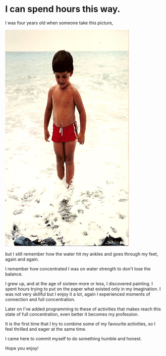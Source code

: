 # I can spend hours this way.

I was four years old when someone take this picture, 

![I can spend hours this way](../project_images/concentration.jpg?raw=true)

but I still remember how the water hit my ankles and goes through my feet, again and again. 

I remember how concentrated I was on water strength to don't lose the balance.

I grew up, and at the age of sixteen more or less, I discovered painting. I spent hours trying to put on the paper what existed only in my imagination. I was not very skillful but I enjoy it a lot, again I experienced moments of connection and full concentration.

Later on I've added programming to these of activities that makes reach this state of full concentration, even better it becomes my profession.

It is the first time that I try to combine some of my favourite activities, so I feel thrilled and eager at the same time.

I came here to commit myself to do something humble and honest.

Hope you enjoy!

